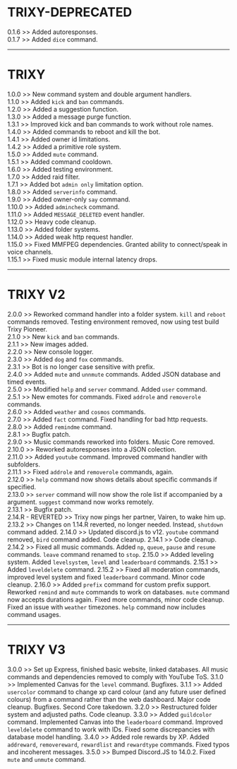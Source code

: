 # TRIXY-DEPRECATED

0.1.6 >> Added autoresponses.  
0.1.7 >> Added `dice` command. 

---

# TRIXY

1.0.0 >> New command system and double argument handlers.  
1.1.0 >> Added `kick` and `ban` commands.  
1.2.0 >> Added a suggestion function.  
1.3.0 >> Added a message purge function.  
1.3.1 >> Improved kick and ban commands to work without role names.  
1.4.0 >> Added commands to reboot and kill the bot.  
1.4.1 >> Added owner id limitations.  
1.4.2 >> Added a primitive role system.  
1.5.0 >> Added `mute` command.  
1.5.1 >> Added command cooldown.  
1.6.0 >> Added testing environment.  
1.7.0 >> Added raid filter.  
1.7.1 >> Added bot `admin only` limitation option.  
1.8.0 >> Added `serverinfo` command.  
1.9.0 >> Added owner-only `say` command.  
1.10.0 >> Added `admincheck` command.  
1.11.0 >> Added `MESSAGE_DELETED` event handler.  
1.12.0 >> Heavy code cleanup.  
1.13.0 >> Added folder systems.  
1.14.0 >> Added weak http request handler.  
1.15.0 >> Fixed MMFPEG dependencies. Granted ability to connect/speak in voice channels.  
1.15.1 >> Fixed music module internal latency drops.  

---

# TRIXY V2

2.0.0 >> Reworked command handler into a folder system. `kill` and `reboot` commands removed. Testing environment removed, now using test build Trixy Pioneer.  
2.1.0 >> New `kick` and `ban` commands.  
2.1.1 >> New images added.  
2.2.0 >> New console logger.  
2.3.0 >> Added `dog` and `fox` commands.  
2.3.1 >> Bot is no longer case sensitive with prefix.  
2.4.0 >> Added `mute` and `unnmute` commands. Added JSON database and timed events.  
2.5.0 >> Modified `help` and `server` command. Added `user` command.  
2.5.1 >> New emotes for commands. Fixed `addrole` and `removerole` commands.  
2.6.0 >> Added `weather` and `cosmos` commands.  
2.7.0 >> Added `fact` command. Fixed handling for bad http requests.  
2.8.0 >> Added `remindme` command.  
2.8.1 >> Bugfix patch.    
2.9.0 >> Music commands reworked into folders. Music Core removed.  
2.10.0 >> Reworked autoresponses into a JSON colection.  
2.11.0 >> Added `youtube` command. Improved command handler with subfolders.  
2.11.1 >> Fixed `addrole` and `removerole` commands, again.  
2.12.0 >> `help` command now shows details about specific commands if specified.  
2.13.0 >> `server` command will now show the role list if accompanied by a <roles> argument. `suggest` command now works remotely.  
2.13.1 >> Bugfix patch.  
2.14.R - REVERTED >> Trixy now pings her partner, Vairen, to wake him up.  
2.13.2 >> Changes on 1.14.R reverted, no longer needed. Instead, `shutdown` command added.
2.14.0 >> Updated discord.js to v12. `youtube` command removed, `bird` command added. Code cleanup.
2.14.1 >> Code cleanup.
2.14.2 >> Fixed all music commands. Added `np`, `queue`, `pause` and `resume` commands. `leave` command renamed to `stop`.
2.15.0 >> Added leveling system. Added `levelsystem`, `level` and `leaderboard` commands.
2.15.1 >> Added `leveldelete` command.
2.15.2 >> Fixed all moderation commands, improved level system and fixed `leaderboard` command. Minor code cleanup.
2.16.0 >> Added `prefix` command for custom prefix support. Reworked `remind` and `mute` commands to work on databases. `mute` command now accepts durations again. Fixed more commands, minor code cleanup. Fixed an issue with `weather` timezones. `help` command now includes command usages.

---

# TRIXY V3

3.0.0 >> Set up Express, finished basic website, linked databases. All music commands and dependencies removed to comply with YouTube ToS.
3.1.0 >> Implemented Canvas for the `level` command. Bugfixes.
3.1.1 >> Added `usercolor` command to change xp card colour (and any future user defined colours) from a command rather than the web dashboard. Major code cleanup. Bugfixes. Second Core takedown.
3.2.0 >> Restructured folder system and adjusted paths. Code cleanup.
3.3.0 >> Added `guildcolor` command. Implemented Canvas into the `leaderboard` command. Improved `leveldelete` command to work with IDs. Fixed some discrepancies with database model handling.
3.4.0 >> Added role rewards by XP. Added `addreward`, `removereward`, `rewardlist` and `rewardtype` commands. Fixed typos and incoherent messages.
3.5.0 >> Bumped Discord.JS to 14.0.2. Fixed `mute` and `unmute` command.